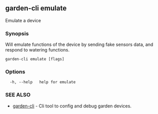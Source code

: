## garden-cli emulate

Emulate a device

### Synopsis

Will emulate functions of the device by sending fake sensors data,
and respond to watering functions.

```
garden-cli emulate [flags]
```

### Options

```
  -h, --help   help for emulate
```

### SEE ALSO

- [garden-cli](README.md) - Cli tool to config and debug garden devices.
